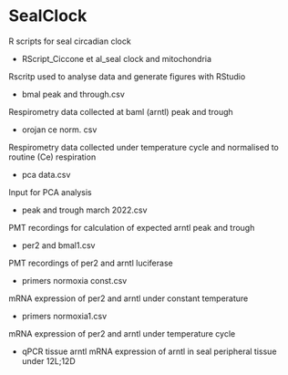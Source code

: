 # SealClock
R scripts for seal circadian clock

- RScript_Ciccone et al_seal clock and mitochondria
  
Rscritp used to analyse data and generate figures with RStudio

- bmal peak and through.csv
  
Respirometry data collected at baml (arntl) peak and trough

- orojan ce norm. csv
  
Respirometry data collected under temperature cycle and normalised to routine (Ce) respiration

- pca data.csv
  
Input for PCA analysis

- peak and trough march 2022.csv
  
PMT recordings for calculation of expected arntl peak and trough

- per2 and bmal1.csv
  
PMT recordings of per2 and arntl luciferase

- primers normoxia const.csv
  
mRNA expression of per2 and arntl under constant temperature

- primers normoxia1.csv
  
mRNA expression of per2 and arntl under temperature cycle

- qPCR tissue arntl
mRNA expression of arntl in seal peripheral tissue under 12L;12D 

